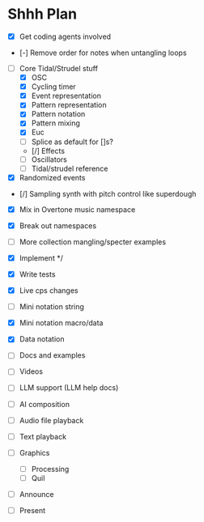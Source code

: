 # Shhh Plan

- [x] Get coding agents involved
- [-] Remove order for notes when untangling loops
- [ ] Core Tidal/Strudel stuff
  - [x] OSC
  - [x] Cycling timer
  - [x] Event representation
  - [x] Pattern representation
  - [x] Pattern notation
  - [x] Pattern mixing
  - [x] Euc
  - [ ] Splice as default for []s?
  - [/] Effects
  - [ ] Oscillators
  - [ ] Tidal/strudel reference
- [x] Randomized events
- [/] Sampling synth with pitch control like superdough
- [x] Mix in Overtone music namespace
- [x] Break out namespaces
- [ ] More collection mangling/specter examples
- [x] Implement */
- [x] Write tests
- [x] Live cps changes
- [ ] Mini notation string
- [x] Mini notation macro/data
- [x] Data notation
- [ ] Docs and examples
- [ ] Videos
- [ ] LLM support (LLM help docs)
- [ ] AI composition
- [ ] Audio file playback
- [ ] Text playback
- [ ] Graphics
    - [ ] Processing
    - [ ] Quil
- [ ] Announce
- [ ] Present
    


